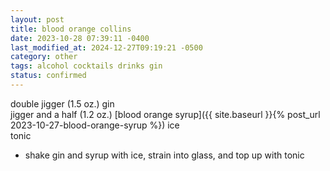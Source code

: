 ```yaml
---
layout: post
title: blood orange collins
date: 2023-10-28 07:39:11 -0400
last_modified_at: 2024-12-27T09:19:21 -0500
category: other
tags: alcohol cocktails drinks gin
status: confirmed
---
```


double jigger (1.5 oz.) gin  
jigger and a half (1.2 oz.) [blood orange syrup]({{ site.baseurl }}{% post_url 2023-10-27-blood-orange-syrup %})
ice  
tonic  
* shake gin and syrup with ice,  strain into glass, and top up with tonic
